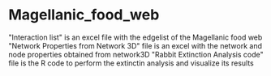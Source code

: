 # Magellanic_food_web

"Interaction list" is an excel file with the edgelist of the Magellanic food web
"Network Properties from Network 3D" file is an excel with the network and node properties obtained from network3D
"Rabbit Extinction Analysis code" file is the R code to perform the extinctin analysis and visualize its results 
